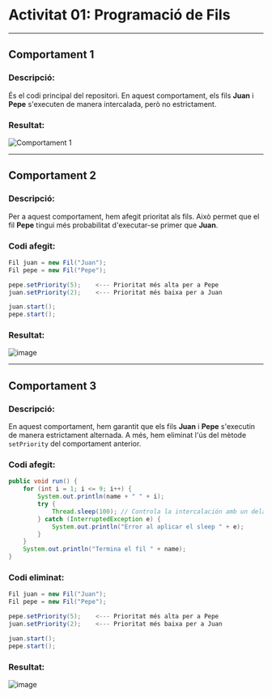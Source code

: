 # Activitat 01: Programació de Fils

---

## **Comportament 1**
### Descripció:
És el codi principal del repositori. En aquest comportament, els fils **Juan** i **Pepe** s'executen de manera intercalada, però no estrictament.

### Resultat:
![Comportament 1](https://github.com/user-attachments/assets/a5bfe5f7-d527-4a68-93f4-4b7987e009d8)

---
## **Comportament 2**

### Descripció:
Per a aquest comportament, hem afegit prioritat als fils. Això permet que el fil **Pepe** tingui més probabilitat d'executar-se primer que **Juan**.

### Codi afegit:
```java
Fil juan = new Fil("Juan");
Fil pepe = new Fil("Pepe");

pepe.setPriority(5);    <--- Prioritat més alta per a Pepe
juan.setPriority(2);    <--- Prioritat més baixa per a Juan

juan.start();
pepe.start();
```

### Resultat:
![image](https://github.com/user-attachments/assets/e7770e4a-944b-4c88-9f85-9c989047c75d)

---
## **Comportament 3**

### Descripció:
En aquest comportament, hem garantit que els fils **Juan** i **Pepe** s'executin de manera estrictament alternada. A més, hem eliminat l'ús del mètode `setPriority` del comportament anterior.

### Codi afegit:
```java
public void run() {
    for (int i = 1; i <= 9; i++) {
        System.out.println(name + " " + i);
        try {                                                                    <---
            Thread.sleep(100); // Controla la intercalación amb un delay         <---
        } catch (InterruptedException e) {                                       <---
            System.out.println("Error al aplicar el sleep " + e);                <---
        }                                                                        <---
    }
    System.out.println("Termina el fil " + name);
}
```

### Codi eliminat:
```java
Fil juan = new Fil("Juan");
Fil pepe = new Fil("Pepe");

pepe.setPriority(5);    <--- Prioritat més alta per a Pepe
juan.setPriority(2);    <--- Prioritat més baixa per a Juan

juan.start();
pepe.start();
```

### Resultat:
![image](https://github.com/user-attachments/assets/f6c6d622-929d-4ebc-95f5-d0c0863c3ece)

